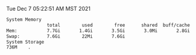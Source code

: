 Tue Dec  7 05:22:51 AM MST 2021
```bash
System Memory
               total        used        free      shared  buff/cache   available
Mem:           7.7Gi       1.4Gi       3.5Gi       3.0Mi       2.8Gi       6.0Gi
Swap:          7.6Gi        22Mi       7.6Gi
System Storage
736M	.
```
